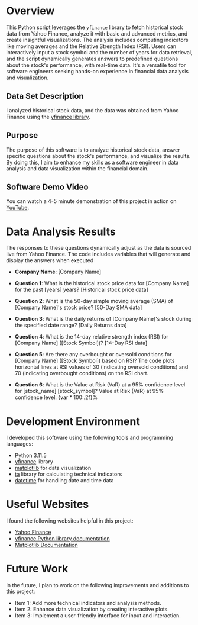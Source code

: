 # Overview

This Python script leverages the `yfinance` library to fetch historical stock data from Yahoo Finance, analyze it with basic and advanced metrics, and create insightful visualizations. The analysis includes computing indicators like moving averages and the Relative Strength Index (RSI). Users can interactively input a stock symbol and the number of years for data retrieval, and the script dynamically generates answers to predefined questions about the stock's performance, with real-time data. It's a versatile tool for software engineers seeking hands-on experience in financial data analysis and visualization.

## Data Set Description

I analyzed historical stock data, and the data was obtained from Yahoo Finance using the [yfinance library](https://pypi.org/project/yfinance/).

## Purpose

The purpose of this software is to analyze historical stock data, answer specific questions about the stock's performance, and visualize the results. By doing this, I aim to enhance my skills as a software engineer in data analysis and data visualization within the financial domain.

## Software Demo Video

You can watch a 4-5 minute demonstration of this project in action on [YouTube](https://youtu.be/1hWMBlLd-9U).

# Data Analysis Results

The responses to these questions dynamically adjust as the data is sourced live from Yahoo Finance. The code includes variables that will generate and display the answers when executed

- **Company Name**: [Company Name]
- **Question 1**: What is the historical stock price data for [Company Name] for the past [years] years?
  [Historical stock price data]

- **Question 2**: What is the 50-day simple moving average (SMA) of [Company Name]'s stock price?
  [50-Day SMA data]

- **Question 3**: What is the daily returns of [Company Name]'s stock during the specified date range?
  [Daily Returns data]

- **Question 4**: What is the 14-day relative strength index (RSI) for [Company Name] ([Stock Symbol])?
  [14-Day RSI data]

- **Question 5**: Are there any overbought or oversold conditions for [Company Name] ([Stock Symbol]) based on RSI?
  The code plots horizontal lines at RSI values of 30 (indicating oversold conditions) and 70 (indicating overbought conditions) on the RSI chart.
- **Question 6**: What is the Value at Risk (VaR) at a 95% confidence level for [stock_name] [stock_symbol]?
    Value at Risk (VaR) at 95% confidence level: {var * 100:.2f}%

# Development Environment

I developed this software using the following tools and programming languages:

- Python 3.11.5
- [yfinance](https://pypi.org/project/yfinance/) library
- [matplotlib](https://matplotlib.org/) for data visualization
- [ta](https://technical-analysis-library-in-python.readthedocs.io/en/latest/) library for calculating technical indicators
- [datetime](https://docs.python.org/3/library/datetime.html) for handling date and time data

# Useful Websites

I found the following websites helpful in this project:

- [Yahoo Finance](https://finance.yahoo.com/)
- [yfinance Python library documentation](https://pypi.org/project/yfinance/)
- [Matplotlib Documentation](https://matplotlib.org/stable/contents.html)

# Future Work

In the future, I plan to work on the following improvements and additions to this project:

- Item 1: Add more technical indicators and analysis methods.
- Item 2: Enhance data visualization by creating interactive plots.
- Item 3: Implement a user-friendly interface for input and interaction.

